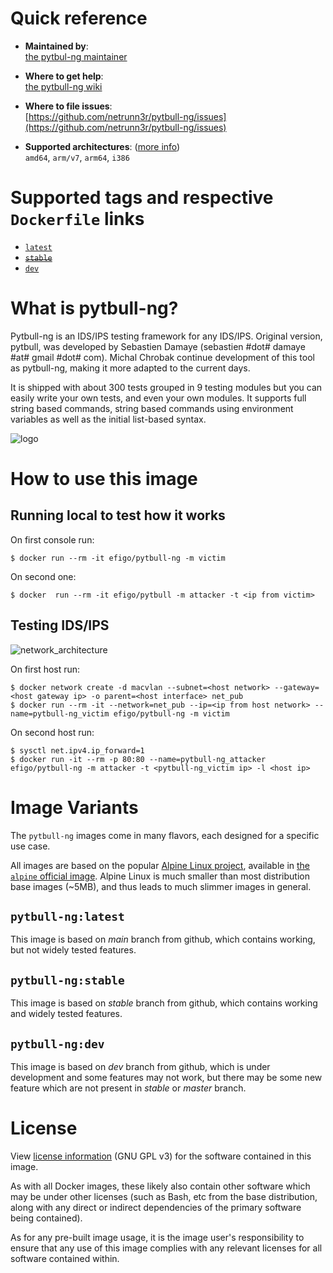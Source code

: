 # Quick reference

-	**Maintained by**:  
	[the pytbul-ng maintainer](https://github.com/netrunn3r/pytbull-ng)

-	**Where to get help**:  
	[the pytbull-ng wiki](https://github.com/netrunn3r/pytbull-ng/wiki)

-	**Where to file issues**:  
	[https://github.com/netrunn3r/pytbull-ng/issues](https://github.com/netrunn3r/pytbull-ng/issues)

-	**Supported architectures**: ([more info](https://github.com/docker-library/official-images#architectures-other-than-amd64))  
	`amd64`, `arm/v7`, `arm64`, `i386`

# Supported tags and respective `Dockerfile` links

-	[`latest`]()
-	~~[`stable`]()~~
-	[`dev`]()

# What is pytbull-ng?

Pytbull-ng is an IDS/IPS testing framework for any IDS/IPS.
Original version, pytbull, was developed by Sebastien Damaye (sebastien #dot# damaye #at# gmail #dot# com). Michal Chrobak continue development of this tool as pytbull-ng, making it more adapted to the current days.

It is shipped with about 300 tests grouped in 9 testing modules but you can easily write your own tests, and even your own modules. It supports full string based commands, string based commands using environment variables as well as the initial list-based syntax.

![logo](https://github.com/netrunn3r/pytbull-ng/source/report/img/pytbull.png)

# How to use this image

## Running local to test how it works
On first console run:

```console
$ docker run --rm -it efigo/pytbull-ng -m victim
```

On second one:

```console
$ docker  run --rm -it efigo/pytbull -m attacker -t <ip from victim>
```

## Testing IDS/IPS
![network_architecture](https://github.com/netrunn3r/pytbull-ng/img/pytbull_arch.png)

On first host run:

```console
$ docker network create -d macvlan --subnet=<host network> --gateway=<host gateway ip> -o parent=<host interface> net_pub
$ docker run --rm -it --network=net_pub --ip=<ip from host network> --name=pytbull-ng_victim efigo/pytbull-ng -m victim
```

On second host run:

```console
$ sysctl net.ipv4.ip_forward=1
$ docker run -it --rm -p 80:80 --name=pytbull-ng_attacker efigo/pytbull-ng -m attacker -t <pytbull-ng_victim ip> -l <host ip>
```


# Image Variants

The `pytbull-ng` images come in many flavors, each designed for a specific use case.

All images are based on the popular [Alpine Linux project](https://alpinelinux.org), available in [the `alpine` official image](https://hub.docker.com/_/alpine). Alpine Linux is much smaller than most distribution base images (~5MB), and thus leads to much slimmer images in general.

## `pytbull-ng:latest`

This image is based on *main* branch from github, which contains working, but not widely tested features.

## `pytbull-ng:stable`

This image is based on *stable* branch from github, which contains working and widely tested features.

## `pytbull-ng:dev`

This image is based on *dev* branch from github, which is under development and some features may not work, but there may be some new feature which are not present in *stable* or *master* branch.

# License

View [license information](https://github.com/netrunn3r/pytbull-ng/LICENSE.md) (GNU GPL v3) for the software contained in this image.

As with all Docker images, these likely also contain other software which may be under other licenses (such as Bash, etc from the base distribution, along with any direct or indirect dependencies of the primary software being contained).

As for any pre-built image usage, it is the image user's responsibility to ensure that any use of this image complies with any relevant licenses for all software contained within.
